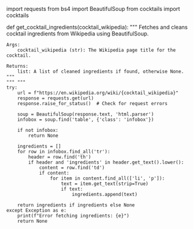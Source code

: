import requests
from bs4 import BeautifulSoup
from cocktails import cocktails

def get_cocktail_ingredients(cocktail_wikipedia):
    """
    Fetches and cleans cocktail ingredients from Wikipedia using BeautifulSoup.

    Args:
        cocktail_wikipedia (str): The Wikipedia page title for the cocktail.

    Returns:
        list: A list of cleaned ingredients if found, otherwise None.
    """
    """ """
    try:
        url = f"https://en.wikipedia.org/wiki/{cocktail_wikipedia}"
        response = requests.get(url)
        response.raise_for_status()  # Check for request errors

        soup = BeautifulSoup(response.text, 'html.parser')
        infobox = soup.find('table', {'class': 'infobox'})

        if not infobox:
            return None

        ingredients = []
        for row in infobox.find_all('tr'):
            header = row.find('th')
            if header and 'ingredients' in header.get_text().lower():
                content = row.find('td')
                if content:
                    for item in content.find_all(['li', 'p']):
                        text = item.get_text(strip=True)
                        if text:
                            ingredients.append(text)

        return ingredients if ingredients else None
    except Exception as e:
        print(f"Error fetching ingredients: {e}")
        return None
